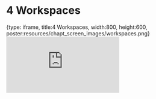 # 4 Workspaces
 
{type: iframe, title:4 Workspaces, width:800, height:600, poster:resources/chapt_screen_images/workspaces.png}
![](https://jhudatascience.org/AnVIL_Template/no_toc/workspaces.html)
 

 
